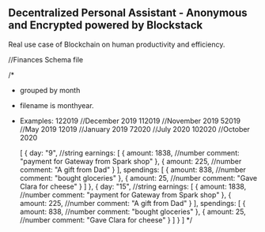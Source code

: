 ## Decentralized Personal Assistant - Anonymous and Encrypted powered by Blockstack

Real use case of Blockchain on human productivity and efficiency.


//Finances Schema file

/*
* grouped by month
* filename is monthyear. 
* Examples: 
	122019 //December 2019
	112019 //November 2019
	52019 //May 2019
	12019 //January 2019
	72020 //July 2020
	102020 //October 2020

	[
		{
			day: "9", //string
			earnings: [
				{
					amount: 1838, //number
					comment: "payment for Gateway from Spark shop"
				},
				{
					amount: 225, //number
					comment: "A gift from Dad"
				}
			],
			spendings: [
				{
					amount: 838, //number
					comment: "bought gloceries"
				},
				{
					amount: 25, //number
					comment: "Gave Clara for cheese"
				}
			]
		},
		{
			day: "15", //string
			earnings: [
				{
					amount: 1838, //number
					comment: "payment for Gateway from Spark shop"
				},
				{
					amount: 225, //number
					comment: "A gift from Dad"
				}
			],
			spendings: [
				{
					amount: 838, //number
					comment: "bought gloceries"
				},
				{
					amount: 25, //number
					comment: "Gave Clara for cheese"
				}
			]
		}
	]
*/
